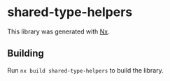 # shared-type-helpers

This library was generated with [Nx](https://nx.dev).

## Building

Run `nx build shared-type-helpers` to build the library.
